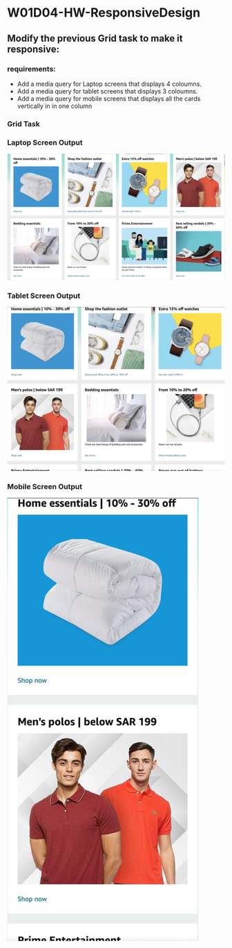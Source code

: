 # W01D04-HW-ResponsiveDesign

## Modify the previous Grid task to make it responsive:

### requirements:

- Add a media query for Laptop screens that displays 4 coloumns.
- Add a media query for tablet screens that displays 3 coloumns.
- Add a media query for mobile screens that displays all the cards vertically in in one column

### Grid Task
### Laptop Screen Output

![task](images/four.png)

### Tablet Screen Output

![output](images/three.png)

### Mobile Screen Output

![output1](images/one.png)

